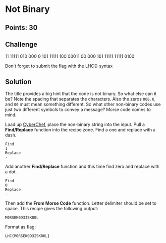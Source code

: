 # Not Binary

## Points: 30

## Challenge
11 11111 010 000 0 101 11111 100 00011 00 000 101 11111 11111 0100

Don't forget to submit the flag with the LHC{} syntax

## Solution
The title provides a big hint that the code is not binary. So what else can it be? Note the spacing that separates the characters. Also the zeros `000`, `0`, and `00` must mean something different. So what other non-binary codes use just two different symbols to convey a message? Morse code comes to mind.

Load up [CyberChef](https://gchq.github.io/CyberChef), place the non-binary string into the input. Pull a **Find/Replace** function into the recipe zone. Find a one and replace with a dash.

```
Find
1
Replace
-
```

Add another **Find/Replace** function and this time find zero and replace with a dot.

```
Find
0
Replace
.
```

Then add the **From Morse Code** function. Letter delimiter should be set to space. This recipe gives the following output:
```
M0RSEK0D3ISK00L
```

Format as flag:
```
LHC{M0RSEK0D3ISK00L}
```